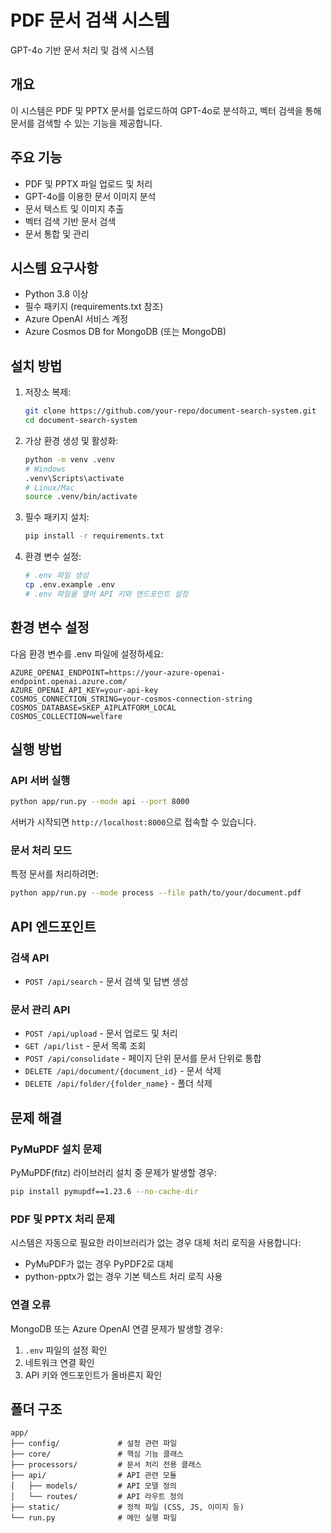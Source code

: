 # PDF 문서 검색 시스템

GPT-4o 기반 문서 처리 및 검색 시스템

## 개요

이 시스템은 PDF 및 PPTX 문서를 업로드하여 GPT-4o로 분석하고, 벡터 검색을 통해 문서를 검색할 수 있는 기능을 제공합니다.

## 주요 기능

- PDF 및 PPTX 파일 업로드 및 처리
- GPT-4o를 이용한 문서 이미지 분석
- 문서 텍스트 및 이미지 추출
- 벡터 검색 기반 문서 검색
- 문서 통합 및 관리

## 시스템 요구사항

- Python 3.8 이상
- 필수 패키지 (requirements.txt 참조)
- Azure OpenAI 서비스 계정
- Azure Cosmos DB for MongoDB (또는 MongoDB)

## 설치 방법

1. 저장소 복제:
   ```bash
   git clone https://github.com/your-repo/document-search-system.git
   cd document-search-system
   ```

2. 가상 환경 생성 및 활성화:
   ```bash
   python -m venv .venv
   # Windows
   .venv\Scripts\activate
   # Linux/Mac
   source .venv/bin/activate
   ```

3. 필수 패키지 설치:
   ```bash
   pip install -r requirements.txt
   ```

4. 환경 변수 설정:
   ```bash
   # .env 파일 생성
   cp .env.example .env
   # .env 파일을 열어 API 키와 엔드포인트 설정
   ```

## 환경 변수 설정

다음 환경 변수를 .env 파일에 설정하세요:

```
AZURE_OPENAI_ENDPOINT=https://your-azure-openai-endpoint.openai.azure.com/
AZURE_OPENAI_API_KEY=your-api-key
COSMOS_CONNECTION_STRING=your-cosmos-connection-string
COSMOS_DATABASE=SKEP_AIPLATFORM_LOCAL
COSMOS_COLLECTION=welfare
```

## 실행 방법

### API 서버 실행

```bash
python app/run.py --mode api --port 8000
```

서버가 시작되면 `http://localhost:8000`으로 접속할 수 있습니다.

### 문서 처리 모드

특정 문서를 처리하려면:

```bash
python app/run.py --mode process --file path/to/your/document.pdf
```

## API 엔드포인트

### 검색 API

- `POST /api/search` - 문서 검색 및 답변 생성

### 문서 관리 API

- `POST /api/upload` - 문서 업로드 및 처리
- `GET /api/list` - 문서 목록 조회
- `POST /api/consolidate` - 페이지 단위 문서를 문서 단위로 통합
- `DELETE /api/document/{document_id}` - 문서 삭제
- `DELETE /api/folder/{folder_name}` - 폴더 삭제

## 문제 해결

### PyMuPDF 설치 문제

PyMuPDF(fitz) 라이브러리 설치 중 문제가 발생할 경우:

```bash
pip install pymupdf==1.23.6 --no-cache-dir
```

### PDF 및 PPTX 처리 문제

시스템은 자동으로 필요한 라이브러리가 없는 경우 대체 처리 로직을 사용합니다:

- PyMuPDF가 없는 경우 PyPDF2로 대체
- python-pptx가 없는 경우 기본 텍스트 처리 로직 사용

### 연결 오류

MongoDB 또는 Azure OpenAI 연결 문제가 발생할 경우:

1. `.env` 파일의 설정 확인
2. 네트워크 연결 확인
3. API 키와 엔드포인트가 올바른지 확인

## 폴더 구조

```
app/
├── config/             # 설정 관련 파일
├── core/               # 핵심 기능 클래스
├── processors/         # 문서 처리 전용 클래스
├── api/                # API 관련 모듈
│   ├── models/         # API 모델 정의
│   └── routes/         # API 라우트 정의
├── static/             # 정적 파일 (CSS, JS, 이미지 등)
└── run.py              # 메인 실행 파일
```